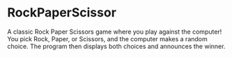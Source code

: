# RockPaperScissor
A classic Rock Paper Scissors game where you play against the computer!
You pick Rock, Paper, or Scissors, and the computer makes a random choice.
The program then displays both choices and announces the winner.
